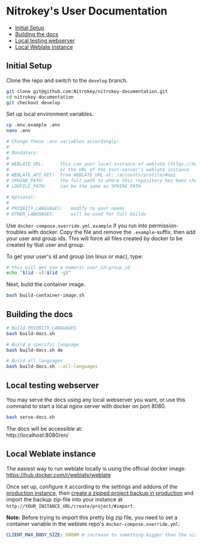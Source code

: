 # Nitrokey's User Documentation

- [Initial Setup](#Initial-Setup)
- [Building the docs](#Building-the-docs)
- [Local testing webserver](#Local-testing-webserver)
- [Local Weblate instance](#Local-Weblate-instance)

## Initial Setup

Clone the repo and switch to the `develop` branch.
```bash
git clone git@github.com:Nitrokey/nitrokey-documentation.git
cd nitrokey-documentation
git checkout develop
```

Set up local environment variables.
```bash
cp .env.example .env
nano .env

# Change these .env variables accordingly:
#
# Mandatory:
#
# WEBLATE_URL:      this can your local instance of weblate (https://hub.docker.com/r/weblate/weblate) 
#                   or the URL of the test-server's weblate instance
# WEBLATE_API_KEY:  from WEBLATE_URL at: /accounts/profile/#api
# SPHINX_PATH:      the full path to where this repository has been checked out at
# LOGFILE_PATH:     can be the same as SPHINX_PATH

# Optional:
#
# PRIORITY_LANGUAGES:   modify to your needs
# OTHER_LANGUAGES:      will be used for full builds
```

Use `docker-compose.override.yml.example` if you run into permission-troubles with docker. Copy the file and remove the `.example`-suffix, then add your user and group ids. This will force all files created by docker to be created by that user and group.

To get your user's id and group (on linux or mac), type:
```bash
# this will get you a numeric user_id:group_id
echo "$(id -u):$(id -g)"
```

Next, build the container image.
```bash
bash build-container-image.sh
```

## Building the docs

```bash
# Build PRIORITY_LANGUAGES
bash build-docs.sh

# Build a specific language
bash build-docs.sh de

# Build all languages
bash build-docs.sh --all-languages
```

## Local testing webserver
You may serve the docs using any local webserver you want, or use this command to start a local nginx server with docker on port 8080.
```bash
bash serve-docs.sh
```

The docs will be accessible at:             
http://localhost:8080/en/

## Local Weblate instance
The easiest way to run weblate locally is using the official docker image: https://hub.docker.com/r/weblate/weblate

Once set up, configure it according to the settings and addons of the [production instance](https://translate.nitrokey.com), then [create a zipped project backup in production](https://translate.nitrokey.com/backups/nitrokey-documentation/) and import the backup zip-file into your instance at `http://YOUR_INSTANCE_URL/create/project/#import`.

**Note:** Before trying to import this pretty big zip file, you need to set a container variable in the weblate repo's `docker-compose.override.yml`:
```yml
CLIENT_MAX_BODY_SIZE: 5000M # increase to something bigger than the size of the zip file
```
